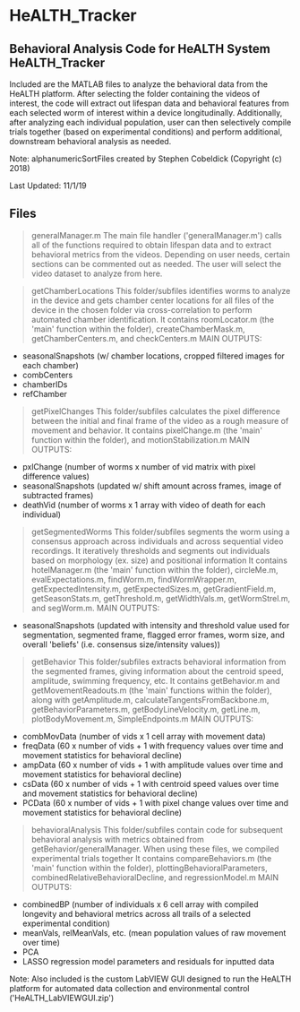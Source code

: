 # HeALTH_Tracker

Behavioral Analysis Code for HeALTH System
HeALTH_Tracker
------------------------------------------

Included are the MATLAB files to analyze the behavioral data from the HeALTH platform. After selecting the folder containing the videos of interest, the code will extract out lifespan data and behavioral features from each selected worm of interest within a device longitudinally.
Additionally, after analyzing each individual population, user can then selectively compile trials together (based on experimental conditions) and perform additional, downstream behavioral analysis as needed. 

Note: alphanumericSortFiles created by Stephen Cobeldick (Copyright (c) 2018)

Last Updated: 11/1/19


Files
-------------------------------------------
> generalManager.m
The main file handler ('generalManager.m') calls all of the functions required to obtain lifespan data and to extract behavioral metrics from the videos. 
Depending on user needs, certain sections can be commented out as needed. The user will select the video dataset to analyze from here.

> getChamberLocations
This folder/subfiles identifies worms to analyze in the device and gets chamber center locations for all files of the device in the chosen folder via cross-correlation to perform automated chamber identification.
It contains roomLocator.m (the 'main' function within the folder), createChamberMask.m, getChamberCenters.m, and checkCenters.m
MAIN OUTPUTS: 
- seasonalSnapshots (w/ chamber locations, cropped filtered images for each chamber)
- combCenters
- chamberIDs
- refChamber

> getPixelChanges
This folder/subfiles calculates the pixel difference between the initial and final frame of the video as a rough measure of movement and behavior.
It contains pixelChange.m (the 'main' function within the folder), and motionStabilization.m
MAIN OUTPUTS: 
- pxlChange (number of worms x number of vid matrix with pixel difference values)
- seasonalSnapshots (updated w/ shift amount across frames, image of subtracted frames)
- deathVid (number of worms x 1 array with video of death for each individual)

> getSegmentedWorms
This folder/subfiles segments the worm using a consensus approach across individuals and across sequential video recordings. It iteratively thresholds and segments out individuals based on morphology (ex. size) and positional information
It contains hotelManager.m (the 'main' function within the folder), circleMe.m, evalExpectations.m, findWorm.m, findWormWrapper.m, getExpectedIntensity.m, getExpectedSizes.m, getGradientField.m, getSeasonStats.m, getThreshold.m, getWidthVals.m,
getWormStrel.m, and segWorm.m.
MAIN OUTPUTS:
- seasonalSnapshots (updated with intensity and threshold value used for segmentation, segmented frame, flagged error frames, worm size, and overall 'beliefs' (i.e. consensus size/intensity values))

> getBehavior
This folder/subfiles extracts behavioral information from the segmented frames, giving information about the centroid speed, amplitude, swimming frequency, etc.
It contains getBehavior.m and getMovementReadouts.m (the 'main' functions within the folder), along with getAmplitude.m, calculateTangentsFromBackbone.m, getBehaviorParameters.m, getBodyLineVelocity.m, getLine.m, plotBodyMovement.m, SimpleEndpoints.m
MAIN OUTPUTS:
- combMovData (number of vids x 1 cell array with movement data) 
- freqData (60 x number of vids + 1 with frequency values over time and movement statistics for behavioral decline)
- ampData (60 x number of vids + 1 with amplitude values over time and movement statistics for behavioral decline)
- csData (60 x number of vids + 1 with centroid speed values over time and movement statistics for behavioral decline)
- PCData (60 x number of vids + 1 with pixel change values over time and movement statistics for behavioral decline)

> behavioralAnalysis
This folder/subfiles contain code for subsequent behavioral analysis with metrics obtained from getBehavior/generalManager. When using these files, we compiled experimental trials together 
It contains compareBehaviors.m (the 'main' function within the folder), plottingBehavioralParameters, combinedRelativeBehavioralDecline, and regressionModel.m
MAIN OUTPUTS:
- combinedBP (number of individuals x 6 cell array with compiled longevity and behavioral metrics across all trails of a selected experimental condition)
- meanVals, relMeanVals, etc. (mean population values of raw movement over time)
- PCA
- LASSO regression model parameters and residuals for inputted data 

Note: Also included is the custom LabVIEW GUI designed to run the HeALTH platform for automated data collection and environmental control ('HeALTH_LabVIEWGUI.zip')

